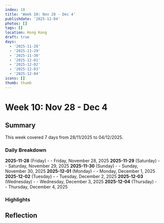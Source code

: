 ```yaml
---
index: 10
title: 'Week 10: Nov 28 - Dec 4'
publishdate: '2025-12-04'
photos: []
tags: []
location: Hong Kong
draft: true
days:
  - '2025-11-28'
  - '2025-11-29'
  - '2025-11-30'
  - '2025-12-01'
  - '2025-12-02'
  - '2025-12-03'
  - '2025-12-04'
icons: []
thumb: thumb
---
```

# Week 10: Nov 28 - Dec 4

## Summary

This week covered 7 days from 28/11/2025 to 04/12/2025.

### Daily Breakdown

**2025-11-28** (Friday) -  - Friday, November 28, 2025
**2025-11-29** (Saturday) -  - Saturday, November 29, 2025
**2025-11-30** (Sunday) -  - Sunday, November 30, 2025
**2025-12-01** (Monday) -  - Monday, December 1, 2025
**2025-12-02** (Tuesday) -  - Tuesday, December 2, 2025
**2025-12-03** (Wednesday) -  - Wednesday, December 3, 2025
**2025-12-04** (Thursday) -  - Thursday, December 4, 2025

### Highlights

<!-- Add weekly highlights here -->

## Reflection

<!-- Add weekly reflection here -->

